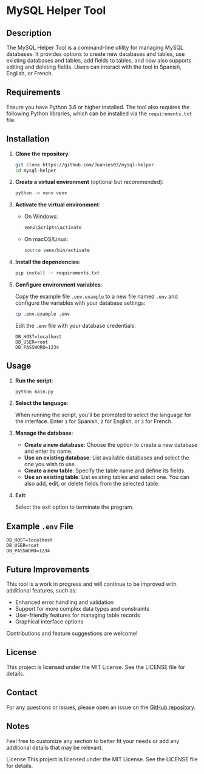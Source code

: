 # MySQL Helper Tool

## Description

The MySQL Helper Tool is a command-line utility for managing MySQL databases. It provides options to create new databases and tables, use existing databases and tables, add fields to tables, and now also supports editing and deleting fields. Users can interact with the tool in Spanish, English, or French.

## Requirements

Ensure you have Python 3.6 or higher installed. The tool also requires the following Python libraries, which can be installed via the `requirements.txt` file.

## Installation

1. **Clone the repository**:
   
   ```bash
   git clone https://github.com/Juanses03/mysql-helper
   cd mysql-helper
   ```

2. **Create a virtual environment** (optional but recommended):
   
   ```bash
   python -m venv venv
   ```

3. **Activate the virtual environment**:
   
   - On Windows:
     
     ```bash
     venv\Scripts\activate
     ```
   
   - On macOS/Linux:
     
     ```bash
     source venv/bin/activate
     ```

4. **Install the dependencies**:
   
   ```bash
   pip install -r requirements.txt
   ```

5. **Configure environment variables**:
   
    Copy the example file `.env.example` to a new file named `.env` and configure the variables with your database settings:
   
   ```bash
   cp .env.example .env
   ```
   
    Edit the `.env` file with your database credentials:
   
   ```env
   DB_HOST=localhost
   DB_USER=root
   DB_PASSWORD=1234
   ```

## Usage

1. **Run the script**:
   
   ```bash
   python main.py
   ```

2. **Select the language**:
   
    When running the script, you'll be prompted to select the language for the interface. Enter `1` for Spanish, `2` for English, or `3` for French.

3. **Manage the database**:
   
   - **Create a new database**: Choose the option to create a new database and enter its name.
   - **Use an existing database**: List available databases and select the one you wish to use.
   - **Create a new table**: Specify the table name and define its fields.
   - **Use an existing table**: List existing tables and select one. You can also add, edit, or delete fields from the selected table.

4. **Exit**:
   
    Select the exit option to terminate the program.

## Example `.env` File

```env
DB_HOST=localhost
DB_USER=root
DB_PASSWORD=1234
```

## Future Improvements

This tool is a work in progress and will continue to be improved with additional features, such as:

- Enhanced error handling and validation
- Support for more complex data types and constraints
- User-friendly features for managing table records
- Graphical interface options

Contributions and feature suggestions are welcome!

## License

This project is licensed under the MIT License. See the LICENSE file for details.

## Contact

For any questions or issues, please open an issue on the [GitHub repository](https://github.com/Juanses03/mysql-helper).

## Notes

Feel free to customize any section to better fit your needs or add any additional details that may be relevant.

License
This project is licensed under the MIT License. See the LICENSE file for details.